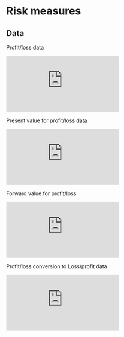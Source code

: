 # Risk measures

## Data

Profit/loss data

![PL](https://latex.codecogs.com/gif.latex?%5Cbg_black%20%5Cfn_jvn%20PL%20%3D%20P_%7Bt%7D%20&plus;%20D_%7Bt%7D%20-%20P_%7Bt-1%7D)

Present value for profit/loss data

![PL(present)](https://latex.codecogs.com/gif.latex?%5Cbg_black%20%5Cfn_jvn%20PL%28present%29%20%3D%20%5Cfrac%7BP_%7Bt%7D%20&plus;%20D_%7Bt%7D%7D%7B1&plus;d%7D%20-%20P_%7Bt-1%7D)

Forward value for profit/loss

![PL(forward)](https://latex.codecogs.com/gif.latex?%5Cbg_black%20%5Cfn_jvn%20PL%28forward%29%20%3D%20P_%7Bt%7D%20&plus;%20D_%7Bt%7D%20-%20%281-d%29P_%7Bt-1%7D)

Profit/loss conversion to Loss/profit data

![PLtoLP](https://latex.codecogs.com/gif.latex?%5Cbg_black%20%5Cfn_jvn%20LP%20%3D%20-PL)